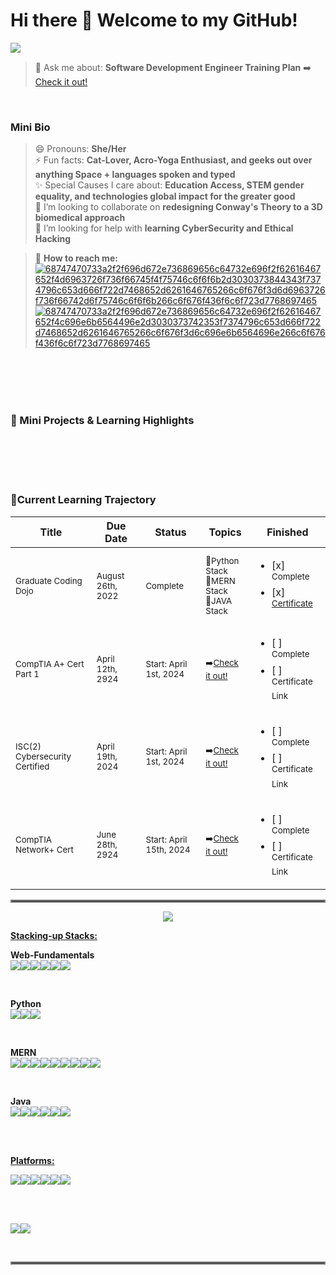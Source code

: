# Hi there 👋 Welcome to my GitHub! 

<a href="https://visitcount.itsvg.in">
  <img src="https://visitcount.itsvg.in/api?id=melissacurylo&label=Visitors&icon=7&pretty=false" />
</a>

</Br>

> 💬 Ask me about: **Software Development Engineer Training Plan** ➡️ <a href="https://docs.google.com/spreadsheets/d/1UlN1Endhlips5TNtbwazCKo-ioyGys5gjZlxJFPTfHA/edit?usp=sharing"> Check it out! </a> </br>
<!--💬 Ask me about: **Weekend Algo Crew** 🚨**_Starts again October 15th, 2022_** ➡️ <a href="https://replit.com/@MelissaCurylo"> Check it out! </a> -->

</br>

### Mini Bio ###
> 😄 Pronouns: **She/Her** </br>
> ⚡ Fun facts: **Cat-Lover, Acro-Yoga Enthusiast, and geeks out over anything Space + languages spoken and typed** </br>
> ✨ Special Causes I care about: **Education Access, STEM gender equality, and technologies global impact for the greater good** </br>
> :handshake: I’m looking to collaborate on **redesigning Conway's Theory to a 3D biomedical approach** </br>
> 🤔 I’m looking for help with **learning CyberSecurity and Ethical Hacking** </br>


>📲 **How to reach me:** </br>
><a href="mailto:Melissa.Curylo@outlook.com">![68747470733a2f2f696d672e736869656c64732e696f2f62616467652f4d6963726f736f66745f4f75746c6f6f6b2d3030373844343f7374796c653d666f722d7468652d6261646765266c6f676f3d6d6963726f736f66742d6f75746c6f6f6b266c6f676f436f6c6f723d7768697465](https://user-images.githubusercontent.com/95829904/190212896-9f152697-8d55-4fc1-80d6-dc87fde79dc1.svg)</a> <a href="https://www.linkedin.com/in/melissacurylo/">![68747470733a2f2f696d672e736869656c64732e696f2f62616467652f4c696e6b6564496e2d3030373742353f7374796c653d666f722d7468652d6261646765266c6f676f3d6c696e6b6564696e266c6f676f436f6c6f723d7768697465](https://user-images.githubusercontent.com/95829904/190212231-c1654e98-53d7-4d35-ae9c-2689ef96450e.svg)</a></p>





</br>
</br>  


<!-- ### 🌱 Major Projects Underway  ### -->


<!--| Project                            | Repository Link + Release Date                    | Current Status            | Stack Base                | Finished                                                                   | 

<!--|------------------------------------|---------------------------------|---------------------------|---------------------------|----------------------------------------------------------------------------|
<!--| <sup>Trello Clone</sup>   | <sup>➡️<a href="https://github.com/MelissaCurylo/javascript/tree/master/mini_projects/trello_clone">Repo Click Here!</a></sup></br><sup>*_October 21st, 2022_*</sup> | <sup>In-Progress</sup>    | <sup>🔹Angular </br> 🔹TypeScript </br>🔹Node.js with Express Framework </br> 🔹Socket.io </br>🔹Mongoose for MongoDB </br> 🔹Docker </br> </sup>       | <ul><li>[ ] <sup>Complete</sup> </li><li>[ ] <sup>Deployed</sup></li></ul> |

<!--| <sup>Spring Yogi Application</sup> | <sup>TBA</sup> | <sup>in progress</sup>    | <sup>Java Stack</sup>     | <ul><li>[ ] <sup>Complete</sup> </li><li>[ ] <sup>Deployed</sup></li></ul> |-->
<!--| <sup>HOA Board Application</sup>   | <sup>TBA</sup> | <sup>pending</sup>    | <sup>MERN Stack</sup>     | <ul><li>[ ] <sup>Complete</sup> </li><li>[ ] <sup>Deployed</sup></li></ul> |-->
<!--| <sup>T_Alchemy Application</sup>   | <sup>TBA</sup> | <sup>pending</sup>    | <sup>Python Stack</sup>   | <ul><li>[ ] <sup>Complete</sup> </li><li>[ ] <sup>Deployed</sup></li></ul> |-->
<!--| <sup>Interactive Portfolio</sup>   | <sup>TBA</sup> | <sup>pending</sup>    | <sup>Three.js</sup>       | <ul><li>[ ] <sup>Complete</sup> </li><li>[ ] <sup>Deployed</sup></li></ul> |-->

</br>
</br>

### 🌱 Mini Projects & Learning Highlights  ###
<!--| #### Mini Break Over, Back at it! 👍 ####


| Title                                                                                                                                                                | Repository Link                                                                                                                                                                 | Languages + Tools                                      | Demo  <sup>*_Click demo image to enlarge_*</sup>                                                                                 | 
|--------------------------------------------------------------------------------------------------------------------------------------------------------------------------------|------------------------------------------------------------------------------------------------------------------------------------------------------------------------------------------|--------------------------------------------------------|----------------------------------------------------------------------------------------------------------------------------------|
|</br> <sup><p>:one: Python List Manipulation </p></sup>     | <sup>➡️<a href="https://github.com/MelissaCurylo/python/blob/master/100_days_of_python/4-6_treasure_map_challenge.py">Repo Click here!</a></sup> | <sup>🔹List Manipulation </br>🔹Game Challenge </br></sup>         | <img src="https://user-images.githubusercontent.com/95829904/193352253-624c0eae-2a0f-447f-b62d-98e617d3c742.gif" width="180">    |
|</br> <sup><p>:two: Email Slicer </p></sup>     | <sup>➡️<a href="https://github.com/MelissaCurylo/python/tree/master/mini_projects/email_slicer">Repo Click here!</a></sup> | <sup>🔹Conditional Validation </br> 🔹index() method </br>🔹strip() method </br></sup>         | <img src="https://user-images.githubusercontent.com/95829904/193478343-da837aa2-b394-4a48-9d4b-5a0874a712e7.gif" width="180">    |
|</br> <sup><p>:three: Paper, Rock, Scissors Game </p></sup>     | <sup>➡️<a href="https://github.com/MelissaCurylo/python/blob/master/100_days_of_python/4-7_paper_rock_scissor_game.py">Repo Click here!</a></sup>| <sup>🔹Conditional validation </br> 🔹sleep() method </br>🔹Avoiding nested if statements </br></sup>         | <img src="https://user-images.githubusercontent.com/95829904/193716121-85b611a0-a848-4797-9890-cf039cfefff5.gif" width="180">    |
|</br> <sup><p>:four: Docker and Nginx Commands </p></sup>     | <sup>➡️<a href="https://github.com/MelissaCurylo/containers_frameworks_tools/blob/main/README.md">Repo Demo Click here!</a></sup> | <sup>🔹Creating Docker containers </br> 🔹Creating Nginx Web server </br>🔹Maintaining logs </br> 🔹 Creating unique named containers </sup>         | <img src="https://user-images.githubusercontent.com/95829904/193871847-71fc1c5f-4dec-49eb-923e-c27caee6afcf.gif" width="180">    |


<!--<sub>*_Updated weekly_*</sub>-->

<!--|</br> <sup><p>:one: Project Name  </p></sup>     | <sup>➡️<a href="">Repo Demo Click here!</a></sup></br><sup>*_October , 2022_*</sup> | <sup>🔹what did you do? enter </br> 🔹enter </br>🔹enter </br> 🔹enter  </sup>         | <img src="" width="180">    |-->
<!--|</br> <sup><p>:two: Project Name  </p></sup>     | <sup>➡️<a href="">Repo Demo Click here!</a></sup></br><sup>*_October , 2022_*</sup> | <sup>🔹what did you do? enter </br> 🔹enter </br>🔹enter </br> 🔹enter  </sup>         | <img src="" width="180">    |-->
<!--|</br> <sup><p>:three: Project Name  </p></sup>     | <sup>➡️<a href="">Repo Demo Click here!</a></sup></br><sup>*_October , 2022_*</sup> | <sup>🔹what did you do? enter </br> 🔹enter </br>🔹enter </br> 🔹enter  </sup>         | <img src="" width="180">    |-->
<!--|</br> <sup><p>:four: Project Name  </p></sup>     | <sup>➡️<a href="">Repo Demo Click here!</a></sup></br><sup>*_October , 2022_*</sup> | <sup>🔹what did you do? enter </br> 🔹enter </br>🔹enter </br> 🔹enter  </sup>         | <img src="" width="180">    |-->
<!--|</br> <sup><p>:five: Project Name  </p></sup>     | <sup>➡️<a href="">Repo Demo Click here!</a></sup></br><sup>*_October , 2022_*</sup> | <sup>🔹what did you do? enter </br> 🔹enter </br>🔹enter </br> 🔹enter  </sup>         | <img src="" width="180">    |-->
<!--|</br> <sup><p>:six: Project Name  </p></sup>     | <sup>➡️<a href="">Repo Demo Click here!</a></sup></br><sup>*_October , 2022_*</sup> | <sup>🔹what did you do? enter </br> 🔹enter </br>🔹enter </br> 🔹enter  </sup>         | <img src="" width="180">    |-->
<!--|</br> <sup><p>:seven: Project Name  </p></sup>     | <sup>➡️<a href="">Repo Demo Click here!</a></sup></br><sup>*_October , 2022_*</sup> | <sup>🔹what did you do? enter </br> 🔹enter </br>🔹enter </br> 🔹enter  </sup>         | <img src="" width="180">    |-->


<!--| Loading.....     | ➡️ Loading..... |🔹Loading.....         | <img src="https://user-images.githubusercontent.com/95829904/191274089-a34446cd-115e-461a-ad37-9f3192d5bdc6.gif" width="">    | -->

<!-- # *_Loading new content soon_* # OR # *Loading new content soon - Taking a Break! * # -->
<!-- | Loading.....     | ➡️ Loading..... |🔹Loading.....         | <img src="https://user-images.githubusercontent.com/95829904/191274089-a34446cd-115e-461a-ad37-9f3192d5bdc6.gif" width="">    | -->
<!-- |</br> <sup><p>1️⃣ Resize browser viewport, Safari too👍</p><p>2️⃣ Enter/exit fullscreen </p><p>3️⃣ "Stair" edge minimized</p></sup>     | <sup>➡️<a href="https://github.com/MelissaCurylo/three.js/tree/master/practice/08_fullscreen_and_resizing">Repo Click here!</a></sup></br><sup>*_September 15th, 2022_*</sup> | <sup>🔹JS-Three.js</br>🔹Node</br>🔹NPM</sup>         | <img src="https://user-images.githubusercontent.com/95829904/190531222-4f7c50a6-94d5-414f-9b1e-1c18f73a4f2c.gif" width="180">    |-->

<!--  <img src="" width="200">  -->

</br>
</br>


<!--### 🌱 Weekly Algorithms <sub>*_Starting from the basics_*</sub> ### -->

<!--| Challenge Title                           | Source                                                                                   | Repository Link + Date                                                                                                                                                                       | Finished                                                   | Demo                                                                                                                            |
<!--|-------------------------------------------|------------------------------------------------------------------------------------------|----------------------------------------------------------------------------------------------------------------------------------------------------------------------------------------------|------------------------------------------------------------|---------------------------------------------------------------------------------------------------------------------------------|
<!--| <sup># Leetcode # 713 Subarray Products Less than k </sup> | <sup><a href="https://leetcode.com/problems/subarray-product-less-than-k/">Leetcode</a></sup> | <sup>➡️<a href="https://github.com/MelissaCurylo/algorithms/blob/master/python/lc_713_subarray_products_less_than_k.py">Repo Click Here!</a></sup></br><sup>*_October 9th, 2022_*</sup> | :white_check_mark: <sup>Solved</sup>                       | <img src="https://user-images.githubusercontent.com/95829904/194777382-2d7c6037-0484-46a0-9aa7-42ad7cddf08a.gif" width="180">   |

<!--| <sup># </sup> | <sup><a href="">Leetcode</a></sup> | <sup>➡️<a href="">Repo Click here!</a></sup></br><sup>*_October 9th, 2022_*</sup> | :white_check_mark: <sup>Solved</sup>                       | <img src="" width="180">   | -->
<!--| <sup># </sup> | <sup><a href="">Leetcode</a></sup> | <sup>➡️<a href="">Repo Click here!</a></sup></br><sup>*_October 9th, 2022_*</sup> | :white_check_mark: <sup>Solved</sup>                       | <img src="" width="180">   | -->


<!--| <sup># </sup> | <sup><a href="">Leetcode</a></sup> | <sup>➡️<a href="">Repo Click here!</a></sup></br><sup>*_October 10th, 2022_*</sup> | :white_check_mark: <sup>Solved</sup>                       | <img src="" width="180">   | -->
<!--| <sup># </sup> | <sup><a href="">Leetcode</a></sup> | <sup>➡️<a href="">Repo Click here!</a></sup></br><sup>*_October 10th, 2022_*</sup> | :white_check_mark: <sup>Solved</sup>                       | <img src="" width="180">   | -->
<!--| <sup># </sup> | <sup><a href="">Leetcode</a></sup> | <sup>➡️<a href="">Repo Click here!</a></sup></br><sup>*_October 10th, 2022_*</sup> | :white_check_mark: <sup>Solved</sup>                       | <img src="" width="180">   | -->
<!--| <sup># </sup> | <sup><a href="">Leetcode</a></sup> | <sup>➡️<a href="">Repo Click here!</a></sup></br><sup>*_October 10th, 2022_*</sup> | :white_check_mark: <sup>Solved</sup>                       | <img src="" width="180">   | -->

<!--| <sup># </sup> | <sup><a href="">Leetcode</a></sup> | <sup>➡️<a href="">Repo Click here!</a></sup></br><sup>*_October 11th, 2022_*</sup> | :white_check_mark: <sup>Solved</sup>                       | <img src="" width="180">   | -->
<!--| <sup># </sup> | <sup><a href="">Leetcode</a></sup> | <sup>➡️<a href="">Repo Click here!</a></sup></br><sup>*_October 11th, 2022_*</sup> | :white_check_mark: <sup>Solved</sup>                       | <img src="" width="180">   | -->
<!--| <sup># </sup> | <sup><a href="">Leetcode</a></sup> | <sup>➡️<a href="">Repo Click here!</a></sup></br><sup>*_October 11th, 2022_*</sup> | :white_check_mark: <sup>Solved</sup>                       | <img src="" width="180">   | -->
<!--| <sup># </sup> | <sup><a href="">Leetcode</a></sup> | <sup>➡️<a href="">Repo Click here!</a></sup></br><sup>*_October 11th, 2022_*</sup> | :white_check_mark: <sup>Solved</sup>                       | <img src="" width="180">   | -->

<!--| <sup># </sup> | <sup><a href="">Leetcode</a></sup> | <sup>➡️<a href="">Repo Click here!</a></sup></br><sup>*_October 12th, 2022_*</sup> | :white_check_mark: <sup>Solved</sup>                       | <img src="" width="180">   | -->
<!--| <sup># </sup> | <sup><a href="">Leetcode</a></sup> | <sup>➡️<a href="">Repo Click here!</a></sup></br><sup>*_October 12th, 2022_*</sup> | :white_check_mark: <sup>Solved</sup>                       | <img src="" width="180">   | -->
<!--| <sup># </sup> | <sup><a href="">Leetcode</a></sup> | <sup>➡️<a href="">Repo Click here!</a></sup></br><sup>*_October 12th, 2022_*</sup> | :white_check_mark: <sup>Solved</sup>                       | <img src="" width="180">   | -->
<!--| <sup># </sup> | <sup><a href="">Leetcode</a></sup> | <sup>➡️<a href="">Repo Click here!</a></sup></br><sup>*_October 12th, 2022_*</sup> | :white_check_mark: <sup>Solved</sup>                       | <img src="" width="180">   | -->


<!--| <sup># 1480 Running Sum of 1D Array</sup> | <sup><a href="https://leetcode.com/problems/running-sum-of-1d-array/">Leetcode</a></sup> | <sup>➡️<a href="https://github.com/MelissaCurylo/algorithms/blob/master/javascript/leetcode_1480_running_sum_1d_array.js">Repo Click here!</a></sup></br><sup>*_September 21st, 2022_*</sup> | :white_check_mark: <sup>Solved</sup>                       | <img src="https://user-images.githubusercontent.com/95829904/191601148-0f4f1a3c-0397-4f46-b184-06be6c5c4ea0.gif" width="180">   | -->



</br>
</br>

### 🌱Current Learning Trajectory ### 
| Title                                                                                                                                  | Due Date                        | Status                                     | Topics                                                                                                                                                             | Finished                                                                                                                                                                 | 
|----------------------------------------------------------------------------------------------------------------------------------------|---------------------------------|--------------------------------------------|--------------------------------------------------------------------------------------------------------------------------------------------------------------------|--------------------------------------------------------------------------------------------------------------------------------------------------------------------------|
| <sup>Graduate Coding Dojo</sup>                | <sup>August 26th, 2022</sup>                 | <sup>Complete</sup>                        | <sup>🔹Python Stack</br>🔹MERN Stack</br>🔹JAVA Stack</sup>                                                                                                       | <ul><li>[x] <sup>Complete</sup> </li><li>[x] <sup><a href="https://www.linkedin.com/feed/update/urn:li:activity:6975042868025430016/">Certificate</a></sup> </li></ul>   |
| <sup>CompTIA A+ Cert Part 1</sup>              | <sup>April 12th, 2924</sup>                  | <sup>Start: April 1st, 2024</sup>          | <sup>➡️<a href="https://www.comptia.org/certifications">Check it out!</a></sup>                                                                                     | <ul><li>[ ] <sup>Complete</sup> </li><li>[ ] <sup>Certificate Link</sup> </li></ul>|
| <sup>ISC(2) Cybersecurity Certified</sup>      | <sup>April 19th, 2024</sup>                  | <sup>Start: April 1st, 2024</sup>          | <sup>➡️<a href="https://www.isc2.org/certifications/cc">Check it out!</a></sup>                                                                                     | <ul><li>[ ] <sup>Complete</sup> </li><li>[ ] <sup>Certificate Link</sup> </li></ul>|
| <sup>CompTIA Network+ Cert</sup>               | <sup>June 28th, 2924</sup>                   | <sup>Start: April  15th, 2024</sup>        | <sup>➡️<a href="https://www.comptia.org/certifications">Check it out!</a></sup>                                                                                     | <ul><li>[ ] <sup>Complete</sup> </li><li>[ ] <sup>Certificate Link</sup> </li></ul>|


<!--| | <sup>SDE Training</sup>                 | <sup>TBA</sup>    | <sup>in progress</sup>                     | <sup>➡️<a href="https://docs.google.com/spreadsheets/d/1UlN1Endhlips5TNtbwazCKo-ioyGys5gjZlxJFPTfHA/edit?usp=sharing">Check it out!</a></sup>                      | <ul><li>[ ] <sup>Complete</sup> </li></ul> |
<!--| | <sup>100 Days of Python</sup> </br> <sup><a href="https://github.com/MelissaCurylo/python/tree/master/100_days_of_python">Repository Link</a></sup>           | <sup>December 21st, 2022</sup>  | <sup>in progress</sup>                     | <sup>🔹Python</br>🔹Selenium</br>🔹Flask</br>🔹Pandas</br>🔹Scikit Learn</br>🔹Plotly</br>🔹Matplotlib                                     | <ul><li>[ ] <sup>Complete</sup> </li><li>[ ] <sup>Certificate Link</sup> </li></ul>|
<!--| | <sup>Container Platforms</sup>          | <sup>TBA</sup>    | <sup>in progress</sup>                     | <sup>🔹Docker</br>🔹Kubernetes</br>🔹AWS                                                                                                                          | <ul><li>[ ] <sup>Complete</sup> </li><li>[ ] <sup>Certificate Link</sup> </li></ul>|


<!-- | <sup>Software System Design</sup>       | <sup>TBA</sup>    | <sup>in progress</sup>                     | <sup>🔹Architectures</br>🔹Modules</br>🔹Interfaces                                                                                                               | <ul><li>[ ] <sup>Complete</sup> </li><li>[ ] <sup>Certificate Link</sup> </li></ul> |
| <sup>Terraform Infrastructure</sup>     | <sup>TBA</sup>   | <sup>in progress</sup>                     | <sup>🔹Terraform</br>🔹AWS                                                                                                                                         | <ul><li>[ ] <sup>Complete</sup> </li><li>[ ] <sup>Certificate Link</sup> </li></ul>|
| <sup>Terraform Cert</sup>               | <sup>TBA</sup>   | <sup>in progress</sup>                     | <sup>🔹Terraform Certification Training                                                                                                                            | <ul><li>[ ] <sup>Complete</sup> </li><li>[ ] <sup>Certificate Link</sup> </li></ul>|
| <sup>Three.js</sup>                     | <sup>TBA</sup>   | <sup>in progress</sup>                     | <sup>🔹Three.js programming</br>🔹Three Projects (tba)                                                                                                             | <ul><li>[ ] <sup>Complete</sup> </li><li>[ ] <sup>Certificate Link</sup> </li></ul>|
| <sup>Machine Learning</sup>             | <sup>TBA</sup>  | <sup>in progress</sup>                     | <sup>🔹Python Base</br>🔹Three Projects (tba)                                                                                                                      | <ul><li>[ ] <sup>Complete</sup> </li><li>[ ] <sup>Certificate Link</sup> </li></ul>|
| <sup>Tensorflow Cert</sup>              | <sup>TBA</sup>  | <sup>Start: October 30th, 2022</sup>       | <sup>🔹Machine learning</br>🔹NumPy/Pandas</br>🔹NLP</br>🔹Neural Networks</br>🔹Neural Network Regression                                                       | <ul><li>[ ] <sup>Complete</sup> </li><li>[ ] <sup>Certificate Link</sup> </li></ul>|
| <sup>CCNA Cert</sup>                    | <sup>TBA</sup>   | <sup>Start: November 15th, 2022</sup>      | <sup>➡️<a href="https://www.cisco.com/c/en/us/training-events/training-certifications/certifications/associate/ccna.html#~exam-training">Check it out! </a></sup>   | <ul><li>[ ] <sup>Complete</sup> </li><li>[ ] <sup>Certificate Link</sup> </li></ul>| -->

<hr style="border:2px solid gray">

<p align="center" <a href="[![Top Langs]"> <img src="https://github-readme-stats.vercel.app/api/top-langs/?username=melissacurylo&layout=compact&theme=buefy" /> </a></p>

**<ins>Stacking-up Stacks:</ins>**
<br/>

**Web-Fundamentals** <br/>
<img src="https://img.shields.io/badge/HTML5-E34F26?style=for-the-badge&logo=html5&logoColor=white"/><img src="https://img.shields.io/badge/CSS3-1572B6?style=for-the-badge&logo=css3&logoColor=white"/><img src="https://img.shields.io/badge/JavaScript-323330?style=for-the-badge&logo=javascript&logoColor=F7DF1E"/><img src="https://img.shields.io/badge/jQuery-0769AD?style=for-the-badge&logo=jquery&logoColor=white"/><img src="https://img.shields.io/badge/Bootstrap-563D7C?style=for-the-badge&logo=bootstrap&logoColor=white"/><img src="https://img.shields.io/badge/Material%20UI-007FFF?style=for-the-badge&logo=mui&logoColor=white"/>

<br/>

**Python** <br/> 
<img src="https://img.shields.io/badge/Python-FFD43B?style=for-the-badge&logo=python&logoColor=blue"/><img src="https://img.shields.io/badge/Flask-000000?style=for-the-badge&logo=flask&logoColor=whit}"/><img src="https://img.shields.io/badge/MySQL-005C84?style=for-the-badge&logo=mysql&logoColor=white"/> 

<br/>

**MERN** <br/>
<img src="https://img.shields.io/badge/MongoDB-4EA94B?style=for-the-badge&logo=mongodb&logoColor=white"/><img src="https://img.shields.io/badge/Express.js-000000?style=for-the-badge&logo=express&logoColor=white"/><img src="https://img.shields.io/badge/React-20232A?style=for-the-badge&logo=react&logoColor=61DAFB"/><img src="https://img.shields.io/badge/Node.js-339933?style=for-the-badge&logo=nodedotjs&logoColor=white"/><img src="https://img.shields.io/badge/JavaScript-323330?style=for-the-badge&logo=javascript&logoColor=F7DF1E"/><img src="https://img.shields.io/badge/Socket.io-010101?&style=for-the-badge&logo=Socket.io&logoColor=white"/><img src="https://img.shields.io/badge/Postman-FF6C37?style=for-the-badge&logo=Postman&logoColor=white"/><img src="https://img.shields.io/badge/Babel-F9DC3E?style=for-the-badge&logo=babel&logoColor=white"/><img src="https://img.shields.io/badge/json-5E5C5C?style=for-the-badge&logo=json&logoColor=white"/>

<br/>

**Java** <br/>
<img src="https://img.shields.io/badge/Java-ED8B00?style=for-the-badge&logo=java&logoColor=white"/><img src="https://img.shields.io/badge/MySQL-005C84?style=for-the-badge&logo=mysql&logoColor=white"/><img src="https://img.shields.io/badge/Spring-6DB33F?style=for-the-badge&logo=spring&logoColor=white"/><img src="https://img.shields.io/badge/Spring_Boot-F2F4F9?style=for-the-badge&logo=spring-boot"/><img src="https://img.shields.io/badge/Spring_Security-6DB33F?style=for-the-badge&logo=Spring-Security&logoColor=white"/><img src="https://img.shields.io/badge/Apache-D22128?style=for-the-badge&logo=Apache&logoColor=white"/>

<br/>
<br/>

**<ins>Platforms:</ins>**
<br/>

<img src="https://img.shields.io/badge/Visual_Studio_Code-0078D4?style=for-the-badge&logo=visual%20studio%20code&logoColor=white"/><img src="https://img.shields.io/badge/IntelliJ_IDEA-000000.svg?style=for-the-badge&logo=intellij-idea&logoColor=white"/><img src="https://img.shields.io/badge/Eclipse-2C2255?style=for-the-badge&logo=eclipse&logoColor=white"/><img src="https://img.shields.io/badge/replit-667881?style=for-the-badge&logo=replit&logoColor=white"/><img src="https://img.shields.io/badge/Notepad++-90E59A.svg?style=for-the-badge&logo=notepad%2B%2B&logoColor=black"/><img src="https://img.shields.io/badge/Trello-0052CC?style=for-the-badge&logo=trello&logoColor=white"/>


<br/>
<br/>

<a href="![Melissa's GitHub stats]"><img align="center" src="https://github-readme-stats.vercel.app/api?username=melissacurylo&show_icons=true&theme=buefy"/></a><a href="![Melissa's GitHub Streak]"><img align="center" src="https://github-readme-streak-stats.herokuapp.com?user=melissacurylo&theme=buefy&date_format=M%20j%5B%2C%20Y%5D"/></a>  

<br/>
<hr style="border:2px solid gray">

